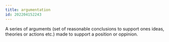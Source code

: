 ```yaml
---
title: argumentation
id: 202204152243
---
```


A series of arguments (set of reasonable conclusions to support ones ideas, theories or actions etc.) made to support a position or oppinion.

